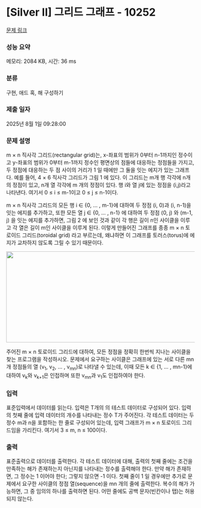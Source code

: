 # [Silver II] 그리드 그래프 - 10252 

[문제 링크](https://www.acmicpc.net/problem/10252) 

### 성능 요약

메모리: 2084 KB, 시간: 36 ms

### 분류

구현, 애드 혹, 해 구성하기

### 제출 일자

2025년 8월 1일 09:28:00

### 문제 설명

<p>m × n 직사각 그리드(rectangular grid)는, x-좌표의 범위가 0부터 n-1까지인 정수이고 y-좌표의 범위가 0부터 m-1까지 정수인 평면상의 점들에 대응하는 정점들을 가지고, 두 정점에 대응하는 두 점 사이의 거리가 1 일 때에만 그 둘을 잇는 에지가 있는 그래프다. 예를 들어, 4 × 6 직사각 그리드가 그림 1 에 있다. 이 그리드는 m개 행 각각에 n개의 정점이 있고, n개 열 각각에 m 개의 정점이 있다. 행 i와 열 j에 있는 정점을 (i,j)라고 나타낸다. 여기서 0 ≤ i ≤ m-1이고 0 ≤ j ≤ n-1이다.</p>

<p>m × n 직사각 그리드의 모든 행 i ∈ {0, … , m-1}에 대하여 두 정점 (i, 0)과 (i, n-1)을 잇는 에지를 추가하고, 또한 모든 열 j ∈ {0, … , n-1} 에 대하여 두 정점 (0, j) 와 (m-1, j) 을 잇는 에지를 추가하면, 그림 2 에 보인 것과 같이 각 행은 길이 n인 사이클을 이루고 각 열은 길이 m인 사이클을 이루게 된다. 이렇게 만들어진 그래프를 종종 m × n 토로이드 그리드(toroidal grid) 라고 부르는데, 왜냐하면 이 그래프를 토러스(torus)에 에지가 교차하지 않도록 그릴 수 있기 때문이다.</p>

<p style="text-align:center"><img alt="" src="" style="height:243px; width:643px"></p>

<p>주어진 m × n 토로이드 그리드에 대하여, 모든 정점을 정확히 한번씩 지나는 사이클을 찾는 프로그램을 작성하시오. 문제에서 요구하는 사이클은 그래프에 있는 서로 다른 mn개 정점들의 열 (v<sub>1</sub>, v<sub>2</sub>, … , v<sub>mn</sub>)로 나타낼 수 있는데, 이때 모든 k ∈ {1, … , mn-1}에 대하여 v<sub>k</sub>와 v<sub>k+1</sub>은 인접하며 또한 v<sub>mn</sub>과 v<sub>1</sub>도 인접하여야 한다.</p>

### 입력 

 <p>표준입력에서 데이터를 읽는다. 입력은 T개의 의 테스트 데이터로 구성되어 있다. 입력의 첫째 줄에 입력 데이터의 개수를 나타내는 정수 T가 주어진다. 각 테스트 데이터는 두 정수 m과 n을 포함하는 한 줄로 구성되어 있는데, 입력 그래프가 m × n 토로이드 그리드임을 가리킨다. 여기서 3 ≤ m, n ≤ 100이다.</p>

### 출력 

 <p>표준출력으로 데이터를 출력한다. 각 테스트 데이터에 대해, 출력의 첫째 줄에는 조건을 만족하는 해가 존재하는지 아닌지를 나타내는 정수를 출력해야 한다. 만약 해가 존재하면, 그 정수는 1 이어야 한다; 그렇지 않으면 -1 이다. 첫째 줄이 1 일 경우에만 추가로 문제에서 요구한 사이클의 정점 열(sequence)을 mn 개의 줄에 출력한다. 복수의 해가 가능하면, 그 중 임의의 하나를 출력하면 된다. 어떤 줄에도 공백 문자(빈칸이나 탭)는 허용되지 않는다.</p>

